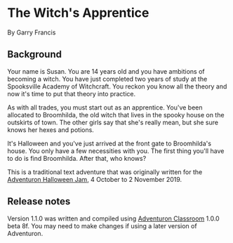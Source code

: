 # The Witch's Apprentice

By Garry Francis

## Background

Your name is Susan. You are 14 years old and you have ambitions of becoming a witch. You have just completed two years of study at the Spooksville Academy of Witchcraft. You reckon you know all the theory and now it's time to put that theory into practice.

As with all trades, you must start out as an apprentice. You've been allocated to Broomhilda, the old witch that lives in the spooky house on the outskirts of town. The other girls say that she's really mean, but she sure knows her hexes and potions.

It's Halloween and you've just arrived at the front gate to Broomhilda's house. You only have a few necessities with you. The first thing you'll have to do is find Broomhilda. After that, who knows?

This is a traditional text adventure that was originally written for the [Adventuron Halloween Jam](https://itch.io/jam/adventuron-halloween-jam), 4 October to 2 November 2019.

## Release notes

Version 1.1.0 was written and compiled using [Adventuron Classroom](https://adventuron.io/classroom/) 1.0.0 beta 8f. You may need to make changes if using a later version of Adventuron.

